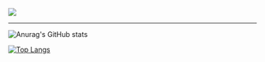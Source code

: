 <img src="https://capsule-render.vercel.app/api?type=transparent&height=200&color=eeeee&text=MIJIN'S%20GITHUB&fontColor=00000&reversal=false" />

<hr /> 

![Anurag's GitHub stats](https://github-readme-stats.vercel.app/api?username=JINILEEE&show_icons=true&theme=highcontrast)

[![Top Langs](https://github-readme-stats.vercel.app/api/top-langs/?username=JINILEEE)](https://github.com/anuraghazra/github-readme-stats)

